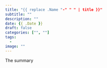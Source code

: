 ```yaml
---
title: "{{ replace .Name "-" " " | title }}"
subtitle: ""
description: ""
date: {{ .Date }}
draft: false
categories: ["", ""]
tags:
  -
image: ""
---
```


The summary

<!--more-->
